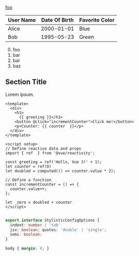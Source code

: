 [foo](
  /url
)


| User Name | Date Of Birth | Favorite Color |
| --- | --- | --- |
| Alice | 2000-01-01 | Blue |
| Bob | 1995-05-23 | Green |

0. foo
1. bar
3. bar
4. baz

##   Section  Title

Lorem   ipsum.

```vue
<template>
  <div>
    <h1>
      {{ greeting }}</h1>
    <button @click="incrementCounter">Click me!</button>
    <p>Counter: {{ counter  }}</p>
  </div>
</template>

<script setup>
// Define reactive data and props
import { ref  } from '@vue/reactivity';

const greeting = ref('Hello, Vue 3!' + 1);
let counter = ref(0)
let doubled = computed(() => counter.value * 2);

// Define a function
const incrementCounter = () => {
  counter.value++;
};

let _zero = doubled + counter
</script>
```

```ts

export interface StylisticConfigOptions {
  indent: number | 'tab'
  jsx: boolean; quotes: 'double' | 'single';
  semi: boolean;
}
```

```css
body { margin: 0; }
```